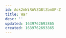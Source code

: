 ```yaml
---
id: Aok2mWiRAVZG8tZbmUP-Z
title: War
desc: ''
updated: 1639762693865
created: 1639762693865
---
```


